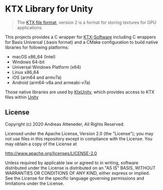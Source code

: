 # KTX Library for Unity

> The [KTX file format](http://github.khronos.org/KTX-Specification/), version 2 is a format for storing textures for GPU applications.

This projects provides a C wrapper for [KTX-Software](https://github.com/KhronosGroup/KTX-Software) including C wrappers for Basis Universal (.basis format) and a CMake configuration to build native libraries for following platforms:

- macOS x86_64 (Intel)
- Windows 64-bit
- Universal Windows Platform (x64)
- Linux x86_64
- iOS (arm64 and armv7a)
- Android (arm64-v8a and armeabi-v7a)

Those native libraries are used by [KtxUnity](https://github.com/atteneder/KtxUnity), which provides access to KTX files within [Unity](https://unity3d.com)

## License

Copyright (c) 2020 Andreas Atteneder, All Rights Reserved.

Licensed under the Apache License, Version 2.0 (the "License");
you may not use files in this repository except in compliance with the License.
You may obtain a copy of the License at

   <http://www.apache.org/licenses/LICENSE-2.0>

Unless required by applicable law or agreed to in writing, software
distributed under the License is distributed on an "AS IS" BASIS,
WITHOUT WARRANTIES OR CONDITIONS OF ANY KIND, either express or implied.
See the License for the specific language governing permissions and
limitations under the License.
